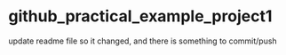 # github_practical_example_project1

update readme file so it changed, and there is something to commit/push
